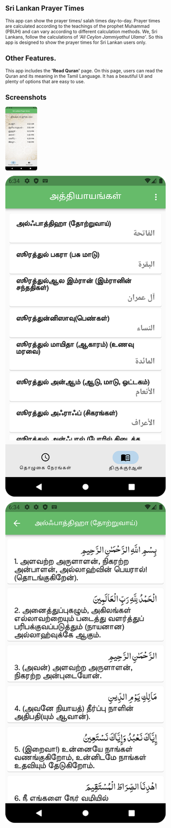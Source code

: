 

## Sri Lankan Prayer Times

This app can show the prayer times/ salah times day-to-day.
Prayer times are calculated according to the teachings of the prophet Muhammad (PBUH) and can vary according to different calculation methods.
We, Sri Lankans, follow the calculations of *'All Ceylon Jammiyathul Ulama'*.
So this app is designed to show the prayer times for Sri Lankan users only.

## Other Features.
This app includes the **'Read Quran'** page.
On this page, users can read the Quran and its meaning in the Tamil Language.
It has a beautiful UI and plenty of options that are easy to use.

## Screenshots

<img src="https://github.com/FaheemJawfar/srilankan-prayer-times/blob/master/screenshots/Screenshot_20220620_183353.png?raw=true" width="100" height="200">



![SS-02](https://github.com/FaheemJawfar/srilankan-prayer-times/blob/master/screenshots/Screenshot_20220620_183435.png?raw=true)



![SS-03](https://github.com/FaheemJawfar/srilankan-prayer-times/blob/master/screenshots/Screenshot_20220620_183457.png?raw=true)